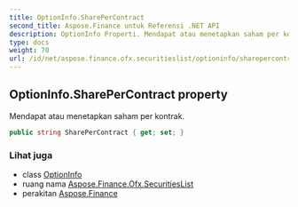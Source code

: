 ```yaml
---
title: OptionInfo.SharePerContract
second_title: Aspose.Finance untuk Referensi .NET API
description: OptionInfo Properti. Mendapat atau menetapkan saham per kontrak.
type: docs
weight: 70
url: /id/net/aspose.finance.ofx.securitieslist/optioninfo/sharepercontract/
---
```

## OptionInfo.SharePerContract property

Mendapat atau menetapkan saham per kontrak.

```csharp
public string SharePerContract { get; set; }
```

### Lihat juga

* class [OptionInfo](../)
* ruang nama [Aspose.Finance.Ofx.SecuritiesList](../../optioninfo/)
* perakitan [Aspose.Finance](../../../)


